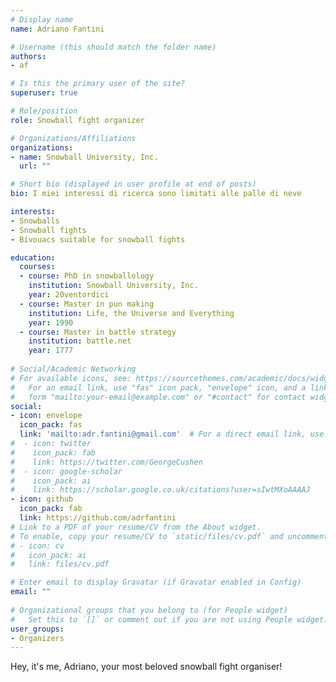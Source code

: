```yaml
---
# Display name
name: Adriano Fantini

# Username (this should match the folder name)
authors:
- af

# Is this the primary user of the site?
superuser: true

# Role/position
role: Snowball fight organizer

# Organizations/Affiliations
organizations:
- name: Snowball University, Inc.
  url: ""

# Short bio (displayed in user profile at end of posts)
bio: I miei interessi di ricerca sono limitati alle palle di neve

interests:
- Snowballs
- Snowball fights
- Bivouacs suitable for snowball fights

education:
  courses:
  - course: PhD in snowballology
    institution: Snowball University, Inc.
    year: 20ventordici
  - course: Master in pun making
    institution: Life, the Universe and Everything
    year: 1990
  - course: Master in battle strategy
    institution: battle.net
    year: 1777
  
# Social/Academic Networking
# For available icons, see: https://sourcethemes.com/academic/docs/widgets/#icons
#   For an email link, use "fas" icon pack, "envelope" icon, and a link in the
#   form "mailto:your-email@example.com" or "#contact" for contact widget.
social:
- icon: envelope
  icon_pack: fas
  link: 'mailto:adr.fantini@gmail.com'  # For a direct email link, use "mailto:test@example.org".
#  - icon: twitter
#    icon_pack: fab
#    link: https://twitter.com/GeorgeCushen
#  - icon: google-scholar
#    icon_pack: ai
#    link: https://scholar.google.co.uk/citations?user=sIwtMXoAAAAJ
- icon: github
  icon_pack: fab
  link: https://github.com/adrfantini
# Link to a PDF of your resume/CV from the About widget.
# To enable, copy your resume/CV to `static/files/cv.pdf` and uncomment the lines below.  
# - icon: cv
#   icon_pack: ai
#   link: files/cv.pdf

# Enter email to display Gravatar (if Gravatar enabled in Config)
email: ""
  
# Organizational groups that you belong to (for People widget)
#   Set this to `[]` or comment out if you are not using People widget.  
user_groups:
- Organizers
---
```


Hey, it's me, Adriano, your most beloved snowball fight organiser!
